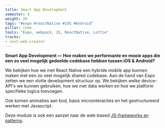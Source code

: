 ```yaml
---
title: Smart App Development
semester: 4
weight: 20
tags: "#expo #reactNative #iOS #Android"
pillar: code
tools: "Expo, webpack, JS, ReactNative, Lottie"
tracks:
- next-web-creator
---
```


**Smart App Development — Hoe maken we performante en mooie apps die een zo veel mogelijk gedeelde codebase hebben tussen iOS & Android?**

We bekijken hoe we met React Native een hybride mobile app kunnen maken met een zo veel mogelijk shared codebase. Aan de hand van Expo zetten we een vlotte development structuur op. We bekijken welke device-API's we kunnen gebruiken, hoe we met data werken en hoe we platform specifieke logica toevoegen.

Ook komen animaties aan bod, basis microinteracties en het gestructureerd werken met Javascript.

Deze module is ook een aanzet naar de web-based [JS-frameworks en patterns](/programma/framework-patterns/).

